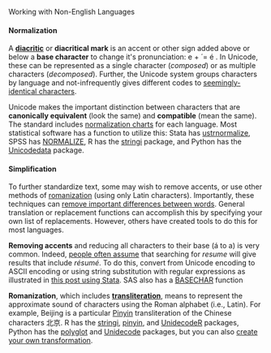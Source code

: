 Working with Non-English Languages

#### Normalization

A **[diacritic]((https://en.wikipedia.org/wiki/Diacritic) )** or **diacritical mark** is an accent or other sign added above or below a **base character** to change it's pronunciation:  e +  ́ = é . In Unicode, these can be represented as a single character (*composed*) or as multiple characters (*decomposed*). Further, the Unicode system groups characters by language and not-infrequently gives different codes to [seemingly-identical characters](https://en.wikipedia.org/wiki/Duplicate_characters_in_Unicode). 

Unicode makes the important distinction between characters that are **canonically equivalent** (look the same) and **compatible** (mean the same). The standard includes [normalization charts](http://www.unicode.org/charts/normalization/) for each language. Most statistical software has a function to utilize this: Stata has [ustrnormalize](https://www.stata.com/manuals/m-5ustrnormalize.pdf), SPSS has [NORMALIZE](https://www.ibm.com/support/knowledgecenter/SSLVMB_23.0.0/spss/base/syn_transformation_expressions_string_functions.html), R has the [stringi](https://cran.r-project.org/web/packages/stringi/index.html) package, and Python has the [Unicodedata](https://docs.python.org/3/library/unicodedata.html) package.  

#### Simplification

To further standardize text, some may wish to remove accents, or use other methods of [romanization](https://en.wikipedia.org/wiki/Romanization) (using only Latin characters). Importantly, these techniques can [remove important differences between words](https://www.w3.org/International/wiki/Case_folding). General translation or replacement functions can accomplish this by specifying your own list of replacements. However, others have created tools to do this for most languages. 

**Removing accents** and reducing all characters to their base (á to a) is very common. Indeed, [people often assume](https://alistapart.com/article/accent-folding-for-auto-complete/) that searching for *resume* will give results that include *résumé*.  To do this, convert from Unicode encoding to ASCII encoding or using string substitution with regular expressions as illustrated in [this post using Stata](https://www.statalist.org/forums/forum/general-stata-discussion/general/1487336-remove-accents-on-a-string-variable-in-stata). SAS also has a [BASECHAR](https://documentation.sas.com/?docsetId=nlsref&docsetTarget=p078j5y1bbc9xfn1scp11kw3nmnt.htm&docsetVersion=9.4&locale=en) function

**Romanization**, which includes **[transliteration](https://en.wikipedia.org/wiki/Transliteration)**, means to represent the approximate sound of characters using the Roman alphabet (i.e., Latin). For example, Beijing is a particular [Pinyin](https://en.wikipedia.org/wiki/Pinyin) transliteration of the Chinese characters 北京. R has the [stringi](https://cran.r-project.org/web/packages/stringi/index.html), [pinyin](https://cran.r-project.org/web/packages/pinyin/index.html), and [UnidecodeR](https://www.rdocumentation.org/packages/UnidecodeR/versions/0.02) packages, Python has the [polyglot](https://pypi.org/project/polyglot/) and [Unidecode](https://pypi.org/project/Unidecode/) packages, but you can also [create your own transformation](https://programminghistorian.org/en/lessons/transliterating). 